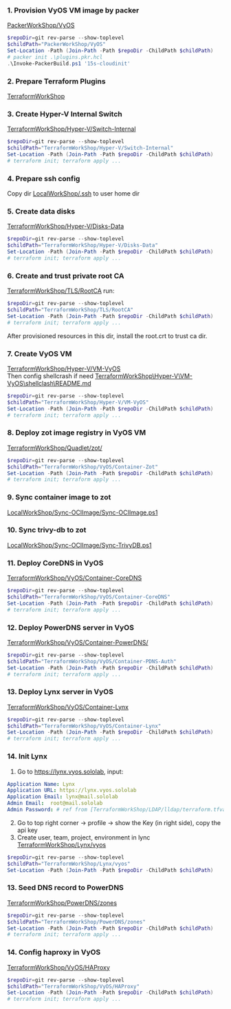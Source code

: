 ### 1. Provision VyOS VM image by packer
[PackerWorkShop/VyOS](../../PackerWorkShop/VyOS)
```powershell
$repoDir=git rev-parse --show-toplevel
$childPath="PackerWorkShop/VyOS"
Set-Location -Path (Join-Path -Path $repoDir -ChildPath $childPath)
# packer init .\plugins.pkr.hcl
.\Invoke-PackerBuild.ps1 '15s-cloudinit'
```

### 2. Prepare Terraform Plugins
[TerraformWorkShop](../../TerraformWorkShop/README.md)

### 3. Create Hyper-V Internal Switch
[TerraformWorkShop/Hyper-V/Switch-Internal](../../TerraformWorkShop/Hyper-V/Switch-Internal/)
```powershell
$repoDir=git rev-parse --show-toplevel
$childPath="TerraformWorkShop/Hyper-V/Switch-Internal"
Set-Location -Path (Join-Path -Path $repoDir -ChildPath $childPath)
# terraform init; terraform apply ...
```

### 4. Prepare ssh config
Copy dir [LocalWorkShop/.ssh](../../LocalWorkShop/.ssh/) to user home dir

### 5. Create data disks
[TerraformWorkShop/Hyper-V/Disks-Data](../../TerraformWorkShop/Hyper-V/Disks-Data/)
```powershell
$repoDir=git rev-parse --show-toplevel
$childPath="TerraformWorkShop/Hyper-V/Disks-Data"
Set-Location -Path (Join-Path -Path $repoDir -ChildPath $childPath)
# terraform init; terraform apply ...
```

### 6. Create and trust private root CA
[TerraformWorkShop/TLS/RootCA](../../TerraformWorkShop/TLS/RootCA/)
run:
```powershell
$repoDir=git rev-parse --show-toplevel
$childPath="TerraformWorkShop/TLS/RootCA"
Set-Location -Path (Join-Path -Path $repoDir -ChildPath $childPath)
# terraform init; terraform apply ...
```
After provisioned resources in this dir, install the root.crt to trust ca dir.

### 7. Create VyOS VM
[TerraformWorkShop/Hyper-V/VM-VyOS](../../TerraformWorkShop/Hyper-V/VM-VyOS/)  
Then config shellcrash if need [TerraformWorkShop\Hyper-V\VM-VyOS\shellclash\README.md](../../TerraformWorkShop/Hyper-V/VM-VyOS/shellclash/README.md)
```powershell
$repoDir=git rev-parse --show-toplevel
$childPath="TerraformWorkShop/Hyper-V/VM-VyOS"
Set-Location -Path (Join-Path -Path $repoDir -ChildPath $childPath)
# terraform init; terraform apply ...
```

### 8. Deploy zot image registry in VyOS VM
[TerraformWorkShop/Quadlet/zot/](../../TerraformWorkShop/VyOS/Container-Zot/)
```powershell
$repoDir=git rev-parse --show-toplevel
$childPath="TerraformWorkShop/VyOS/Container-Zot"
Set-Location -Path (Join-Path -Path $repoDir -ChildPath $childPath)
# terraform init; terraform apply ...
```

### 9. Sync container image to zot
[LocalWorkShop/Sync-OCIImage/Sync-OCIImage.ps1](../../LocalWorkShop/Sync-OCIImage/Sync-OCIImage.ps1)

### 10. Sync trivy-db to zot
[LocalWorkShop/Sync-OCIImage/Sync-TrivyDB.ps1](../../LocalWorkShop/Sync-OCIImage/Sync-TrivyDB.ps1)


### 11. Deploy CoreDNS in VyOS
[TerraformWorkShop/VyOS/Container-CoreDNS](../../TerraformWorkShop/VyOS/Container-CoreDNS/)
```powershell
$repoDir=git rev-parse --show-toplevel
$childPath="TerraformWorkShop/VyOS/Container-CoreDNS"
Set-Location -Path (Join-Path -Path $repoDir -ChildPath $childPath)
# terraform init; terraform apply ...
```

### 12. Deploy PowerDNS server in VyOS
[TerraformWorkShop/VyOS/Container-PowerDNS/](../../TerraformWorkShop/VyOS/Container-PDNS-Auth/)
```powershell
$repoDir=git rev-parse --show-toplevel
$childPath="TerraformWorkShop/VyOS/Container-PDNS-Auth"
Set-Location -Path (Join-Path -Path $repoDir -ChildPath $childPath)
# terraform init; terraform apply ...
```

### 13. Deploy Lynx server in VyOS
[TerraformWorkShop/VyOS/Container-Lynx](../../TerraformWorkShop/VyOS/Container-Lynx)
```powershell
$repoDir=git rev-parse --show-toplevel
$childPath="TerraformWorkShop/VyOS/Container-Lynx"
Set-Location -Path (Join-Path -Path $repoDir -ChildPath $childPath)
# terraform init; terraform apply ...
```

### 14. Init Lynx
1. Go to https://lynx.vyos.sololab, input:
```yaml
Application Name: Lynx
Application URL: https://lynx.vyos.sololab
Application Email: lynx@mail.sololab
Admin Email:  root@mail.sololab
Admin Password: # ref from [TerraformWorkShop/LDAP/lldap/terraform.tfvars](../../TerraformWorkShop/LDAP/lldap/terraform.tfvars)
```
2. Go to top right corner -> profile -> show the Key (in right side), copy the api key
3. Create user, team, project, environment in lync [TerraformWorkShop/Lynx/vyos](../../TerraformWorkShop/Lynx/vyos/)
```powershell
$repoDir=git rev-parse --show-toplevel
$childPath="TerraformWorkShop/Lynx/vyos"
Set-Location -Path (Join-Path -Path $repoDir -ChildPath $childPath)
```

### 13. Seed DNS record to PowerDNS
[TerraformWorkShop/PowerDNS/zones](../../TerraformWorkShop/PowerDNS/zones)
```powershell
$repoDir=git rev-parse --show-toplevel
$childPath="TerraformWorkShop/PowerDNS/zones"
Set-Location -Path (Join-Path -Path $repoDir -ChildPath $childPath)
# terraform init; terraform apply ...
```

### 14. Config haproxy in VyOS
[TerraformWorkShop/VyOS/HAProxy](../../TerraformWorkShop/VyOS/HAProxy/)
```powershell
$repoDir=git rev-parse --show-toplevel
$childPath="TerraformWorkShop/VyOS/HAProxy"
Set-Location -Path (Join-Path -Path $repoDir -ChildPath $childPath)
# terraform init; terraform apply ...
```
